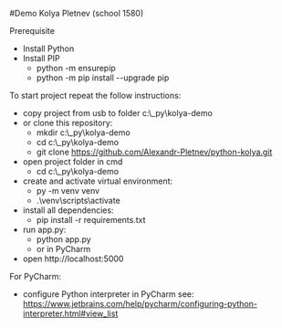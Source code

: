 #Demo Kolya Pletnev (school 1580)


Prerequisite
  - Install Python
  - Install PIP
    - python -m ensurepip
    - python -m pip install --upgrade pip

To start project  repeat the follow instructions: 
- copy project from usb to folder c:\\_py\kolya-demo 
- or clone this repository: 
  - mkdir c:\\_py\kolya-demo
  - cd c:\\_py\kolya-demo 
  - git clone https://github.com/Alexandr-Pletnev/python-kolya.git
- open project folder in cmd
  - cd c:\\_py\kolya-demo 
- create and activate virtual environment: 
  - py -m venv venv
  - .\venv\scripts\activate
- install all dependencies: 
  - pip install -r requirements.txt
- run app.py: 
  - python app.py
  - or in PyCharm
- open http://localhost:5000


For PyCharm:
  - configure Python interpreter in PyCharm see: https://www.jetbrains.com/help/pycharm/configuring-python-interpreter.html#view_list
